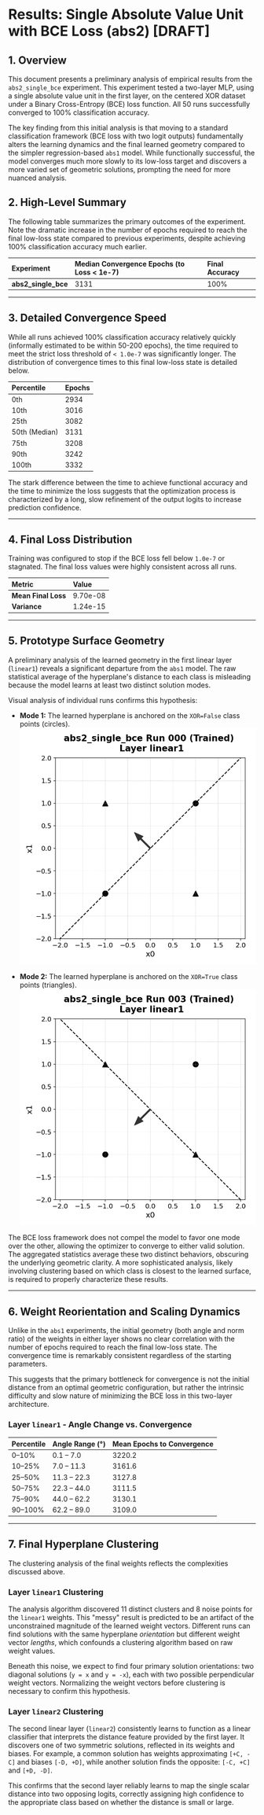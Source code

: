 # **Results: Single Absolute Value Unit with BCE Loss (abs2) [DRAFT]**

## 1. Overview

This document presents a preliminary analysis of empirical results from the `abs2_single_bce` experiment. This experiment tested a two-layer MLP, using a single absolute value unit in the first layer, on the centered XOR dataset under a Binary Cross-Entropy (BCE) loss function. All 50 runs successfully converged to 100% classification accuracy.

The key finding from this initial analysis is that moving to a standard classification framework (BCE loss with two logit outputs) fundamentally alters the learning dynamics and the final learned geometry compared to the simpler regression-based `abs1` model. While functionally successful, the model converges much more slowly to its low-loss target and discovers a more varied set of geometric solutions, prompting the need for more nuanced analysis.

## 2. High-Level Summary

The following table summarizes the primary outcomes of the experiment. Note the dramatic increase in the number of epochs required to reach the final low-loss state compared to previous experiments, despite achieving 100% classification accuracy much earlier.

| Experiment          | Median Convergence Epochs (to Loss < 1e-7) | Final Accuracy |
| :------------------ | :----------------------------------------- | :------------- |
| **abs2_single_bce** | 3131                                       | 100%           |

---

## 3. Detailed Convergence Speed

While all runs achieved 100% classification accuracy relatively quickly (informally estimated to be within 50-200 epochs), the time required to meet the strict loss threshold of `< 1.0e-7` was significantly longer. The distribution of convergence times to this final low-loss state is detailed below.

| Percentile    | Epochs |
| :------------ | :----- |
| 0th           | 2934   |
| 10th          | 3016   |
| 25th          | 3082   |
| 50th (Median) | 3131   |
| 75th          | 3208   |
| 90th          | 3242   |
| 100th         | 3332   |

The stark difference between the time to achieve functional accuracy and the time to minimize the loss suggests that the optimization process is characterized by a long, slow refinement of the output logits to increase prediction confidence.

---

## 4. Final Loss Distribution

Training was configured to stop if the BCE loss fell below `1.0e-7` or stagnated. The final loss values were highly consistent across all runs.

| Metric        | Value    |
| :------------ | :------- |
| **Mean Final Loss** | 9.70e-08 |
| **Variance** | 1.24e-15 |

---

## 5. Prototype Surface Geometry

A preliminary analysis of the learned geometry in the first linear layer (`linear1`) reveals a significant departure from the `abs1` model. The raw statistical average of the hyperplane's distance to each class is misleading because the model learns at least two distinct solution modes.

Visual analysis of individual runs confirms this hypothesis:

* **Mode 1:** The learned hyperplane is anchored on the `XOR=False` class points (circles).
![Hyperplane from Run 000](abs2_single_bce/hyperplanes_linear1_000.png)

* **Mode 2:** The learned hyperplane is anchored on the `XOR=True` class points (triangles).
![Hyperplane from Run 003](abs2_single_bce/hyperplanes_linear1_003.png)

The BCE loss framework does not compel the model to favor one mode over the other, allowing the optimizer to converge to either valid solution. The aggregated statistics average these two distinct behaviors, obscuring the underlying geometric clarity. A more sophisticated analysis, likely involving clustering based on which class is closest to the learned surface, is required to properly characterize these results.

---

## 6. Weight Reorientation and Scaling Dynamics

Unlike in the `abs1` experiments, the initial geometry (both angle and norm ratio) of the weights in either layer shows no clear correlation with the number of epochs required to reach the final low-loss state. The convergence time is remarkably consistent regardless of the starting parameters.

This suggests that the primary bottleneck for convergence is not the initial distance from an optimal geometric configuration, but rather the intrinsic difficulty and slow nature of minimizing the BCE loss in this two-layer architecture.

### Layer `linear1` - Angle Change vs. Convergence

| Percentile | Angle Range (°) | Mean Epochs to Convergence |
| :--------- | :-------------- | :------------------------- |
| 0–10%      | 0.1 – 7.0       | 3220.2                     |
| 10–25%     | 7.0 – 11.3      | 3161.6                     |
| 25–50%     | 11.3 – 22.3     | 3127.8                     |
| 50–75%     | 22.3 – 44.0     | 3111.5                     |
| 75–90%     | 44.0 – 62.2     | 3130.1                     |
| 90–100%    | 62.2 – 89.0     | 3109.0                     |

---

## 7. Final Hyperplane Clustering

The clustering analysis of the final weights reflects the complexities discussed above.

### Layer `linear1` Clustering

The analysis algorithm discovered 11 distinct clusters and 8 noise points for the `linear1` weights. This "messy" result is predicted to be an artifact of the unconstrained magnitude of the learned weight vectors. Different runs can find solutions with the same hyperplane *orientation* but different weight vector *lengths*, which confounds a clustering algorithm based on raw weight values.

Beneath this noise, we expect to find four primary solution orientations: two diagonal solutions (`y = x` and `y = -x`), each with two possible perpendicular weight vectors. Normalizing the weight vectors before clustering is necessary to confirm this hypothesis.

### Layer `linear2` Clustering

The second linear layer (`linear2`) consistently learns to function as a linear classifier that interprets the distance feature provided by the first layer. It discovers one of two symmetric solutions, reflected in its weights and biases. For example, a common solution has weights approximating `[+C, -C]` and biases `[-D, +D]`, while another solution finds the opposite: `[-C, +C]` and `[+D, -D]`.

This confirms that the second layer reliably learns to map the single scalar distance into two opposing logits, correctly assigning high confidence to the appropriate class based on whether the distance is small or large.